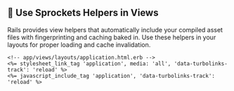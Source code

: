 ## 🚀 Use Sprockets Helpers in Views

Rails provides view helpers that automatically include your compiled asset files with fingerprinting and caching baked in. Use these helpers in your layouts for proper loading and cache invalidation.

```erb
<!-- app/views/layouts/application.html.erb -->
<%= stylesheet_link_tag 'application', media: 'all', 'data-turbolinks-track': 'reload' %>
<%= javascript_include_tag 'application', 'data-turbolinks-track': 'reload' %>
```